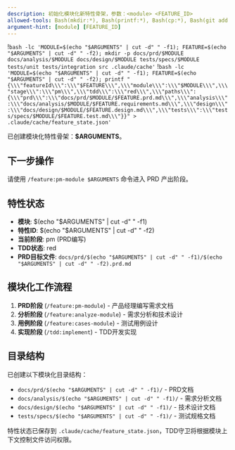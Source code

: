 ```yaml
---
description: 初始化模块化新特性骨架，参数：<module> <FEATURE_ID>
allowed-tools: Bash(mkdir:*), Bash(printf:*), Bash(cp:*), Bash(git add:*), Bash(git status:*), Bash(git commit:*)
argument-hint: [module] [FEATURE_ID]
---
```


!`bash -lc 'MODULE=$(echo "$ARGUMENTS" | cut -d" " -f1); FEATURE=$(echo "$ARGUMENTS" | cut -d" " -f2); mkdir -p docs/prd/$MODULE docs/analysis/$MODULE docs/design/$MODULE tests/specs/$MODULE tests/unit tests/integration src .claude/cache'`
!`bash -lc 'MODULE=$(echo "$ARGUMENTS" | cut -d" " -f1); FEATURE=$(echo "$ARGUMENTS" | cut -d" " -f2); printf "{\\\"featureId\\\":\\\"$FEATURE\\\",\\\"module\\\":\\\"$MODULE\\\",\\\"stage\\\":\\\"pm\\\",\\\"tdd\\\":\\\"red\\\",\\\"paths\\\":{\\\"prd\\\":\\\"docs/prd/$MODULE/$FEATURE.prd.md\\\",\\\"analysis\\\":\\\"docs/analysis/$MODULE/$FEATURE.requirements.md\\\",\\\"design\\\":\\\"docs/design/$MODULE/$FEATURE.design.md\\\",\\\"tests\\\":\\\"tests/specs/$MODULE/$FEATURE.test.md\\\"}}" > .claude/cache/feature_state.json'`

已创建模块化特性骨架：**$ARGUMENTS**。

## 下一步操作

请使用 `/feature:pm-module $ARGUMENTS` 命令进入 PRD 产出阶段。

## 特性状态

- **模块**: $(echo "$ARGUMENTS" | cut -d" " -f1)
- **特性ID**: $(echo "$ARGUMENTS" | cut -d" " -f2)  
- **当前阶段**: pm (PRD编写)
- **TDD状态**: red
- **PRD目标文件**: `docs/prd/$(echo "$ARGUMENTS" | cut -d" " -f1)/$(echo "$ARGUMENTS" | cut -d" " -f2).prd.md`

## 模块化工作流程

1. **PRD阶段** (`/feature:pm-module`) - 产品经理编写需求文档
2. **分析阶段** (`/feature:analyze-module`) - 需求分析和技术设计  
3. **用例阶段** (`/feature:cases-module`) - 测试用例设计
4. **实现阶段** (`/tdd:implement`) - TDD开发实现

## 目录结构

已创建以下模块化目录结构：
- `docs/prd/$(echo "$ARGUMENTS" | cut -d" " -f1)/` - PRD文档
- `docs/analysis/$(echo "$ARGUMENTS" | cut -d" " -f1)/` - 需求分析文档
- `docs/design/$(echo "$ARGUMENTS" | cut -d" " -f1)/` - 技术设计文档  
- `tests/specs/$(echo "$ARGUMENTS" | cut -d" " -f1)/` - 测试规格文档

特性状态已保存到 `.claude/cache/feature_state.json`，TDD守卫将根据模块上下文控制文件访问权限。